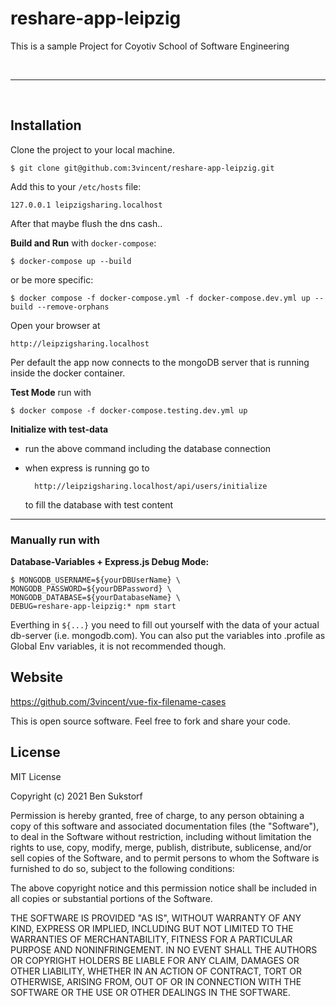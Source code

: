 # reshare-app-leipzig

This is a sample Project for Coyotiv School of Software Engineering

<br>

---

<br>

## Installation

Clone the project to your local machine.

    $ git clone git@github.com:3vincent/reshare-app-leipzig.git

Add this to your `/etc/hosts` file:

    127.0.0.1 leipzigsharing.localhost

After that maybe flush the dns cash..

**Build and Run** with `docker-compose`:

    $ docker-compose up --build

or be more specific:

    $ docker compose -f docker-compose.yml -f docker-compose.dev.yml up --build --remove-orphans

Open your browser at

    http://leipzigsharing.localhost

Per default the app now connects to the mongoDB server that is running inside the docker container.

**Test Mode** run with

    $ docker compose -f docker-compose.testing.dev.yml up

**Initialize with test-data**

- run the above command including the database connection
- when express is running go to

        http://leipzigsharing.localhost/api/users/initialize

  to fill the database with test content

---

### Manually run with

**Database-Variables + Express.js Debug Mode:**

    $ MONGODB_USERNAME=${yourDBUserName} \
    MONGODB_PASSWORD=${yourDBPassword} \
    MONGODB_DATABASE=${yourDatabaseName} \
    DEBUG=reshare-app-leipzig:* npm start

Everthing in `${...}` you need to fill out yourself with the data of your actual db-server (i.e. mongodb.com).
You can also put the variables into .profile as Global Env variables, it is not recommended though.

## Website

https://github.com/3vincent/vue-fix-filename-cases

This is open source software. Feel free to fork and share your code.

## License

MIT License

Copyright (c) 2021 Ben Sukstorf

Permission is hereby granted, free of charge, to any person obtaining a copy
of this software and associated documentation files (the "Software"), to deal
in the Software without restriction, including without limitation the rights
to use, copy, modify, merge, publish, distribute, sublicense, and/or sell
copies of the Software, and to permit persons to whom the Software is
furnished to do so, subject to the following conditions:

The above copyright notice and this permission notice shall be included in all
copies or substantial portions of the Software.

THE SOFTWARE IS PROVIDED "AS IS", WITHOUT WARRANTY OF ANY KIND, EXPRESS OR
IMPLIED, INCLUDING BUT NOT LIMITED TO THE WARRANTIES OF MERCHANTABILITY,
FITNESS FOR A PARTICULAR PURPOSE AND NONINFRINGEMENT. IN NO EVENT SHALL THE
AUTHORS OR COPYRIGHT HOLDERS BE LIABLE FOR ANY CLAIM, DAMAGES OR OTHER
LIABILITY, WHETHER IN AN ACTION OF CONTRACT, TORT OR OTHERWISE, ARISING FROM,
OUT OF OR IN CONNECTION WITH THE SOFTWARE OR THE USE OR OTHER DEALINGS IN THE
SOFTWARE.
